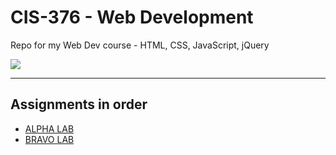 # CIS-376 - Web Development
Repo for my Web Dev course - HTML, CSS, JavaScript, jQuery  

![](https://media.giphy.com/media/qgQUggAC3Pfv687qPC/giphy.gif)

***

## Assignments in order

- [ALPHA LAB](https://github.com/gdodd1/CIS-376/tree/main/ALPHA-LAB)
- [BRAVO LAB](https://github.com/gdodd1/CIS-376/tree/main/BRAVO-LAB)

